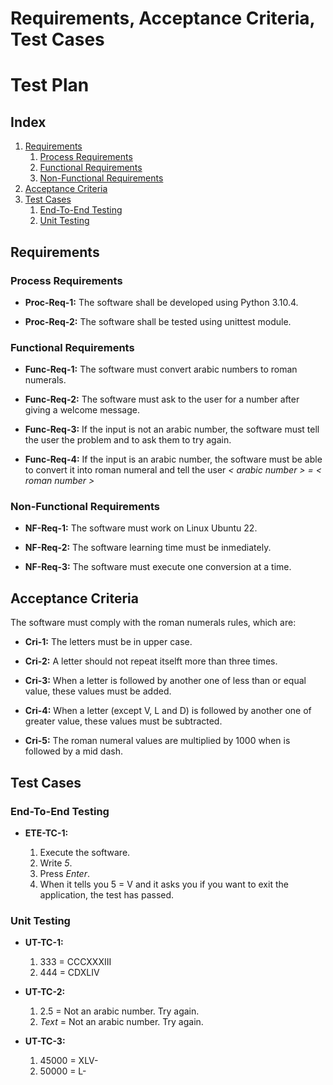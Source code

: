 # Requirements, Acceptance Criteria, Test Cases

# Test Plan

## Index
1. [Requirements](#requeriments)
    1. [Process Requirements](#process-requirements)
    2. [Functional Requirements](#functional-requirements)
    3. [Non-Functional Requirements](#non-functional-requirements)
2. [Acceptance Criteria](#acceptance-criteria)
3. [Test Cases](#test-cases)
    1. [End-To-End Testing](#end-to-end-testing)
    2. [Unit Testing](#unit-testing)

## Requirements

### Process Requirements

* **Proc-Req-1:** The software shall be developed using Python 3.10.4.

* **Proc-Req-2:** The software shall be tested using unittest module.

### Functional Requirements

* **Func-Req-1:** The software must convert arabic numbers to roman numerals.

* **Func-Req-2:** The software must ask to the user for a number after giving a welcome message.

* **Func-Req-3:** If the input is not an arabic number, the software must tell the user the problem and to ask them to try again.

* **Func-Req-4:** If the input is an arabic number, the software must be able to convert it into roman numeral and tell the user *< arabic number > = < roman number >*

### Non-Functional Requirements

* **NF-Req-1:** The software must work on Linux Ubuntu 22.

* **NF-Req-2:** The software learning time must be inmediately.

* **NF-Req-3:** The software must execute one conversion at a time.

## Acceptance Criteria

The software must comply with the roman numerals rules, which are:

* **Cri-1:** The letters must be in upper case.

* **Cri-2:** A letter should not repeat itselft more than three times.

* **Cri-3:** When a letter is followed by another one of less than or equal value, these values must be added.

* **Cri-4:** When a letter (except V, L and D) is followed by another one of greater value, these values must be subtracted.

* **Cri-5:** The roman numeral values are multiplied by 1000 when is followed by a mid dash.

## Test Cases

### End-To-End Testing

* **ETE-TC-1:** 

  1. Execute the software.
  2. Write *5*.
  3. Press *Enter*.
  4. When it tells you 5 = V and it asks you if you want to exit the application, the test has passed.

### Unit Testing

* **UT-TC-1:**

  1. 333 = CCCXXXIII
  2. 444 = CDXLIV

* **UT-TC-2:**

  1. 2.5 = Not an arabic number. Try again.
  2. *Text* = Not an arabic number. Try again.

* **UT-TC-3:**

  1. 45000 = XLV-
  2. 50000 = L-